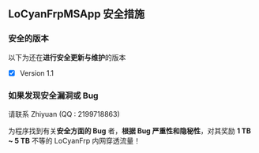 ## LoCyanFrpMSApp 安全措施

### 安全的版本

以下为还在**进行安全更新与维护**的版本

- [X] Version 1.1

### 如果发现安全漏洞或 Bug

请联系 Zhiyuan (QQ : 2199718863)

为程序找到有关**安全方面的 Bug** 者，**根据 Bug 严重性和隐秘性**，对其奖励 **1 TB ~ 5 TB** 不等的 LoCyanFrp 内网穿透流量！
